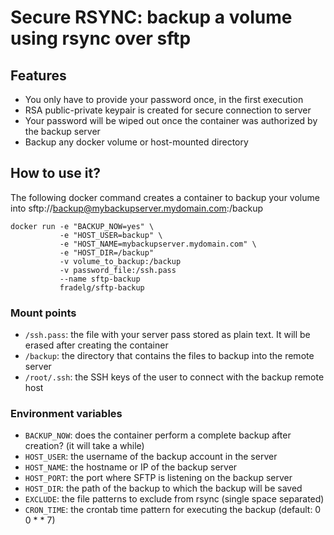 # Secure RSYNC: backup a volume using rsync over sftp

## Features

  - You only have to provide your password once, in the first execution
  - RSA public-private keypair is created for secure connection to server
  - Your password will be wiped out once the container was authorized by the backup server
  - Backup any docker volume or host-mounted directory

## How to use it?

The following docker command creates a container to backup your volume into sftp://backup@mybackupserver.mydomain.com:/backup

```
docker run -e "BACKUP_NOW=yes" \
           -e "HOST_USER=backup" \
           -e "HOST_NAME=mybackupserver.mydomain.com" \
           -e "HOST_DIR=/backup"
           -v volume_to_backup:/backup
           -v password_file:/ssh.pass
           --name sftp-backup
           fradelg/sftp-backup
```

### Mount points

  - `/ssh.pass`: the file with your server pass stored as plain text. It will be erased after creating the container
  - `/backup`: the directory that contains the files to backup into the remote server
  - `/root/.ssh`: the SSH keys of the user to connect with the backup remote host

### Environment variables

  - `BACKUP_NOW`: does the container perform a complete backup after creation? (it will take a while)
  - `HOST_USER`: the username of the backup account in the server
  - `HOST_NAME`: the hostname or IP of the backup server
  - `HOST_PORT`: the port where SFTP is listening on the backup server
  - `HOST_DIR`: the path of the backup to which the backup will be saved
  - `EXCLUDE`: the file patterns to exclude from rsync (single space separated)
  - `CRON_TIME`: the crontab time pattern for executing the backup (default: 0 0 * * 7)
